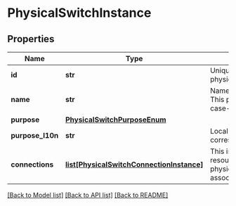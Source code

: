 # PhysicalSwitchInstance

## Properties
Name | Type | Description | Notes
------------ | ------------- | ------------- | -------------
**id** | **str** | Unique identifier of the physical switch setting. | [optional] 
**name** | **str** | Name of physical switch.  This property supports case-insensitive filtering. | [optional] 
**purpose** | [**PhysicalSwitchPurposeEnum**](PhysicalSwitchPurposeEnum.md) |  | [optional] 
**purpose_l10n** | **str** | Localized message string corresponding to purpose | [optional] 
**connections** | [**list[PhysicalSwitchConnectionInstance]**](PhysicalSwitchConnectionInstance.md) | This is the inverse of the resource type physical_switch_connection association. | [optional] 

[[Back to Model list]](../README.md#documentation-for-models) [[Back to API list]](../README.md#documentation-for-api-endpoints) [[Back to README]](../README.md)


